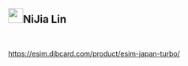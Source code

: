 <h2><a id="user-content-nijia-lin" class="anchor" aria-hidden="true" tabindex="-1" href="#nijia-lin"><span aria-hidden="true" class="octicon octicon-link"></span></a>
<a target="_blank" rel="noopener noreferrer nofollow" href="https://camo.githubusercontent.com/51a64d26cfc4c5b596c1d00b8f888245156f0d8056ac0cf4cabbe6918ae8d46d/68747470733a2f2f7370726f66696c652e6c696e652d7363646e2e6e65742f30684b76546f78586c7a46466c35466765422d3270714a676c47467a4e615a30314c584852616278684654446c4e493174614269565a61423543536a74484a31594a41434a534e307846486a703142574d5f5a30446f6258346d536d35414946454d584868627551"><img src="https://camo.githubusercontent.com/51a64d26cfc4c5b596c1d00b8f888245156f0d8056ac0cf4cabbe6918ae8d46d/68747470733a2f2f7370726f66696c652e6c696e652d7363646e2e6e65742f30684b76546f78586c7a46466c35466765422d3270714a676c47467a4e615a30314c584852616278684654446c4e493174614269565a61423543536a74484a31594a41434a534e307846486a703142574d5f5a30446f6258346d536d35414946454d584868627551" width="30" height="30" data-canonical-src="https://sprofile.line-scdn.net/0hKvToxXlzFFl5FgeB-2pqJglGFzNaZ01LXHRabxhFTDlNI1taBiVZaB5CSjtHJ1YJACJSN0xFHjp1BWM_Z0DobX4mSm5AIFEMXHhbuQ" style="max-width: 100%;"></a>NiJia Lin</h2><br><p><a href="https://esim.djbcard.com/product/esim-japan-turbo/" rel="nofollow">https://esim.djbcard.com/product/esim-japan-turbo/</a></p>
